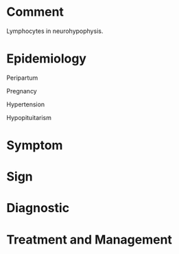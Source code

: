 # Comment

Lymphocytes in neurohypophysis.

# Epidemiology

Peripartum

Pregnancy

Hypertension

Hypopituitarism

# Symptom

# Sign

# Diagnostic

# Treatment and Management
